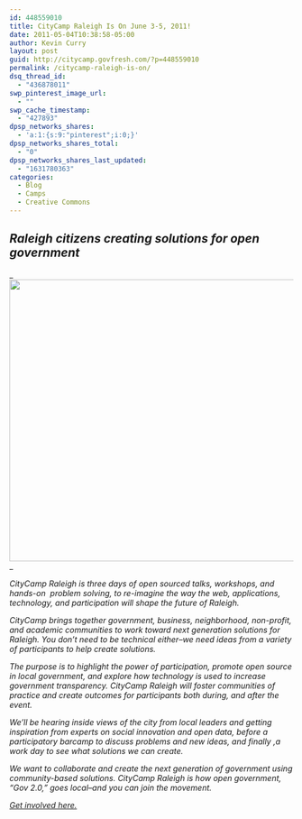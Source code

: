 ```yaml
---
id: 448559010
title: CityCamp Raleigh Is On June 3-5, 2011!
date: 2011-05-04T10:38:58-05:00
author: Kevin Curry
layout: post
guid: http://citycamp.govfresh.com/?p=448559010
permalink: /citycamp-raleigh-is-on/
dsq_thread_id:
  - "436878011"
swp_pinterest_image_url:
  - ""
swp_cache_timestamp:
  - "427893"
dpsp_networks_shares:
  - 'a:1:{s:9:"pinterest";i:0;}'
dpsp_networks_shares_total:
  - "0"
dpsp_networks_shares_last_updated:
  - "1631780363"
categories:
  - Blog
  - Camps
  - Creative Commons
---
```

## _Raleigh citizens creating solutions for open government_

_[<img loading="lazy" class="aligncenter size-medium wp-image-448559023" title="citycampral.org" src="http://citycamp.govfresh.com/files/2011/05/home_raleigh21-545x500.png" alt="" width="545" height="500" srcset="https://citycamp.govfresh.com/files/2011/05/home_raleigh21-545x500.png 545w, https://citycamp.govfresh.com/files/2011/05/home_raleigh21-768x704.png 768w, https://citycamp.govfresh.com/files/2011/05/home_raleigh21-654x600.png 654w, https://citycamp.govfresh.com/files/2011/05/home_raleigh21.png 1050w" sizes="(max-width: 545px) 100vw, 545px" />](http://citycampral.org)  
_ 

_CityCamp Raleigh is three days of open sourced talks, workshops, and hands-on  problem solving, to re-imagine the way the web, applications, technology, and participation will shape the future of Raleigh._

_CityCamp brings together government, business, neighborhood, non-profit, and academic communities to work toward next generation solutions for Raleigh. You don’t need to be technical either–we need ideas from a variety of participants to help create solutions._

_The purpose is to highlight the power of participation, promote open source in local government, and explore how technology is used to increase government transparency. CityCamp Raleigh will foster communities of practice and create outcomes for participants both during, and after the event._

_We’ll be hearing inside views of the city from local leaders and getting inspiration from experts on social innovation and open data, before a participatory barcamp to discuss problems and new ideas, and finally ,a work day to see what solutions we can create._

_We want to collaborate and create the next generation of government using community-based solutions. CityCamp Raleigh is how open government, “Gov 2.0,” goes local–and you can join the movement._

_[Get involved here.](http://citycampral.org/get-involved/ "citycampral.org")_

&nbsp;